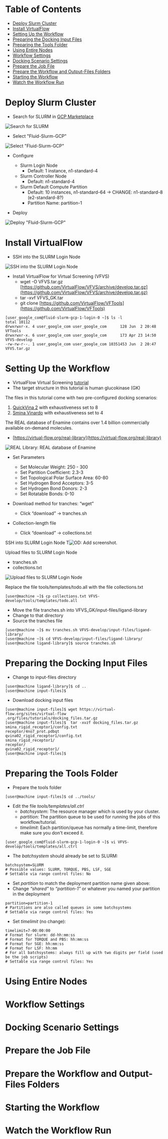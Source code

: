 # Table of Contents

- [Deploy Slurm Cluster](#deploy-slurm-cluster)
- [Install VirtualFlow](#install-virtualflow)
- [Setting Up the Workflow](#setting-up-the-workflow)
- [Preparing the Docking Input Files](#preparing-the-docking-input-files)
- [Preparing the Tools Folder](#preparing-the-tools-folder)
- [Using Entire Nodes](#using-entire-nodes)
- [Workflow Settings](#workflow-settings)
- [Docking Scenario Settings](#docking-scenario-settings)
- [Prepare the Job File](#prepare-the-job-file)
- [Prepare the Workflow and Output-Files Folders](#prepare-the-workflow-and-output-files-folders)
- [Starting the Workflow](#starting-the-workflow)
- [Watch the Workflow Run](#Watch-the-workflow-run)


# Deploy Slurm Cluster

* Search for SLURM in [GCP Marketplace](https://console.cloud.google.com/marketplace/)

![Search for SLURM](images/image-00.png)

* Select "Fluid-Slurm-GCP"

![Select "Fluid-Slurm-GCP"](images/image-01.png)

* Configure
  * Slurm Login Node
    * Default: 1 instance, n1-standard-4
  * Slurm Controller Node
    * Default: n1-standard-4
  * Slurm Default Compute Partition
    * Default: 10 instances, n1-standard-64 → CHANGE: n1-standard-8 (e2-standard-8?)
    * Partition Name: partition-1

* Deploy

![Deploy "Fluid-Slurm-GCP"](images/image-02.png)

# Install VirtualFlow

* SSH into the SLURM Login Node

![SSH into the SLURM Login Node](images/image-03.png)

* Install VirtualFlow for Virtual Screening (VFVS)
  * wget -O VFVS.tar.gz [https://github.com/VirtualFlow/VFVS/archive/develop.tar.gz](https://github.com/VirtualFlow/VFVS/archive/develop.tar.gz)
  * tar -xvf VFVS_GK.tar
  * git clone [https://github.com/VirtualFlow/VFTools](https://github.com/VirtualFlow/VFTools)

```
[user_google_com@fluid-slurm-gcp-1-login-0 ~]$ ls -l
total 10112
drwxrwxr-x. 4 user_google_com user_google_com      128 Jun  2 20:48 VFTools
drwxrwxr-x. 6 user_google_com user_google_com      173 Apr 23 14:50 VFVS-develop
-rw-rw-r--. 1 user_google_com user_google_com 10351453 Jun  2 20:47 VFVS.tar.gz
```

# Setting Up the Workflow

* VirtualFlow Virtual Screening [tutorial](https://docs.virtual-flow.org/tutorials/-LdE94b2AVfBFT72zK-v/tutorial-2-vfvs-scratch/introduction)
* The target structure in this tutorial is human glucokinase (GK)
 
The files in this tutorial come with two pre-configured docking scenarios:

1. [QuickVina 2](https://academic.oup.com/bioinformatics/article/31/13/2214/195750) with exhaustiveness set to 8
1. [Smina Vinardo](https://journals.plos.org/plosone/article?id=10.1371/journal.pone.0155183) with exhaustiveness set to 4

The REAL database of Enamine contains over 1.4 billion commercially available on-demand molecules.

* [https://virtual-flow.org/real-library](https://virtual-flow.org/real-library)

![REAL Library: REAL database of Enamine](images/image-04.png)

* Set Parameters
  * Set Molecular Weight: 250 - 300
  * Set Partition Coefficient: 2.3-3
  * Set Topological Polar Surface Area: 60-80
  * Set Hydrogen Bond Acceptors: 3-5
  * Set Hydrogen Bond Donors: 2-3
  * Set Rotatable Bonds: 0-10

* Download method for tranches: “wget”
  * Click “download” → tranches.sh

* Collection-length file
  * Click “download” → collections.txt

SSH into SLURM Login Node
T![OD: Add screenshot.]()


Upload files to SLURM Login Node
* tranches.sh
* collections.txt

![Upload files to SLURM Login Node](images/image-05.png)

Replace the file tools/templates/todo.all with the file collections.txt

```
[user@machine ~]$ cp collections.txt VFVS-develop/tools/templates/todo.all
```

* Move the file tranches.sh into VFVS_GK/input-files/ligand-library
* Change to that directory
* Source the tranches file

```
[user@machine ~]$ mv tranches.sh VFVS-develop/input-files/ligand-library/
[user@machine ~]$ cd VFVS-develop/input-files/ligand-library/
[user@machine ligand-library]$ source tranches.sh 
```

# Preparing the Docking Input Files

* Change to input-files directory

```
[user@machine ligand-library]$ cd ..
[user@machine input-files]$ 

```

* Download docking input files

```
[user@machine input-files]$ wget https://virtual-flow.org/sites/virtual-flow
.org/files/tutorials/docking_files.tar.gz
[user@machine input-files]$  tar -xvzf docking_files.tar.gz
smina_rigid_receptor1/config.txt
receptor/4no7_prot.pdbqt
qvina02_rigid_receptor1/config.txt
smina_rigid_receptor1/
receptor/
qvina02_rigid_receptor1/
[user@machine input-files]$
```

# Preparing the Tools Folder

* Prepare the tools folder

```
[user@machine input-files]$ cd ../tools/
```

* Edit the file _tools/templates/all.ctrl_
  * _batchsystem_: The resource manager which is used by your cluster.
  * _partition_: The partition queue to be used for running the jobs of this workflow/tutorial.
  * _timelimit_: Each partition/queue has normally a time-limit, therefore make sure you don't exceed it.
  
```
[user_google_com@fluid-slurm-gcp-1-login-0 ~]$ vi VFVS-develop/tools/templates/all.ctrl
```

* The _batchsystem_ should already be set to SLURM:

```
batchsystem=SLURM
# Possible values: SLURM, TORQUE, PBS, LSF, SGE
# Settable via range control files: No
```

* Set _partition_ to match the deployment partition name given above:
* Change _“shared”_ to _“partition-1”_ or whatever you named your partition in the deployment

```
partition=partition-1
# Partitions are also called queues in some batchsystems
# Settable via range control files: Yes
```

* Set _timelimit_ (no change):

```
timelimit=7-00:00:00
# Format for slurm: dd-hh:mm:ss
# Format for TORQUE and PBS: hh:mm:ss
# Format for SGE: hh:mm:ss
# Format for LSF: hh:mm
# For all batchsystems: always fill up with two digits per field (used be the job scripts)
# Settable via range control files: Yes
```

# Using Entire Nodes

# Workflow Settings

# Docking Scenario Settings

# Prepare the Job File

# Prepare the Workflow and Output-Files Folders

# Starting the Workflow

# Watch the Workflow Run
